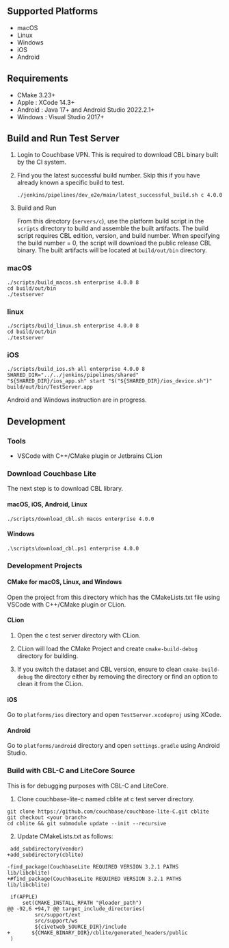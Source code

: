 ## Supported Platforms

* macOS
* Linux
* Windows
* iOS
* Android 

## Requirements

* CMake 3.23+
* Apple : XCode 14.3+
* Android : Java 17+ and Android Studio 2022.2.1+
* Windows : Visual Studio 2017+

## Build and Run Test Server

1. Login to Couchbase VPN. This is required to download CBL binary built by the CI system.

2. Find you the latest successful build number. Skip this if you have already known a specific build to test.

   ```
   ./jenkins/pipelines/dev_e2e/main/latest_successful_build.sh c 4.0.0
   ```

3. Build and Run

   From this directory (`servers/c`), use the platform build script in the `scripts` directory to build and assemble the built artifacts.
   The build script requires CBL edition, version, and build number. When specifying the build number = 0, the script 
   will download the public release CBL binary. The built artifacts will be located at `build/out/bin` directory.

### macOS

```
./scripts/build_macos.sh enterprise 4.0.0 8
cd build/out/bin
./testserver
```

### linux

```
./scripts/build_linux.sh enterprise 4.0.0 8
cd build/out/bin
./testserver
```

### iOS

```
./scripts/build_ios.sh all enterprise 4.0.0 8
SHARED_DIR="../../jenkins/pipelines/shared"
"${SHARED_DIR}/ios_app.sh" start "$("${SHARED_DIR}/ios_device.sh")" build/out/bin/TestServer.app
```

Android and Windows instruction are in progress.

## Development

### Tools

* VSCode with C++/CMake plugin or Jetbrains CLion

### Download Couchbase Lite

The next step is to download CBL library.

#### macOS, iOS, Android, Linux

```
./scripts/download_cbl.sh macos enterprise 4.0.0
```

#### Windows

```
.\scripts\download_cbl.ps1 enterprise 4.0.0
```

### Development Projects

#### CMake for macOS, Linux, and Windows

Open the project from this directory which has the CMakeLists.txt file using VSCode with C++/CMake plugin or CLion.

#### CLion

1. Open the c test server directory with CLion.

2. CLion will load the CMake Project and create `cmake-build-debug` directory for building.

3. If you switch the dataset and CBL version, ensure to clean `cmake-build-debug` the directory either by removing the directory or find an option to clean it from the CLion.

#### iOS

Go to `platforms/ios` directory and open `TestServer.xcodeproj` using XCode.

#### Android

Go to `platforms/android` directory and open `settings.gradle` using Android Studio.

### Build with CBL-C and LiteCore Source

This is for debugging purposes with CBL-C and LiteCore.

1. Clone couchbase-lite-c named cblite at c test server directory.

```
git clone https://github.com/couchbase/couchbase-lite-C.git cblite
git checkout <your branch>
cd cblite && git submodule update --init --recursive
```

2. Update CMakeLists.txt as follows:

```
 add_subdirectory(vendor)
+add_subdirectory(cblite)
 
-find_package(CouchbaseLite REQUIRED VERSION 3.2.1 PATHS lib/libcblite)
+#find_package(CouchbaseLite REQUIRED VERSION 3.2.1 PATHS lib/libcblite)
 
 if(APPLE)
     set(CMAKE_INSTALL_RPATH "@loader_path")
@@ -92,6 +94,7 @@ target_include_directories(
         src/support/ext
         src/support/ws
         ${civetweb_SOURCE_DIR}/include
+       ${CMAKE_BINARY_DIR}/cblite/generated_headers/public
 )
```